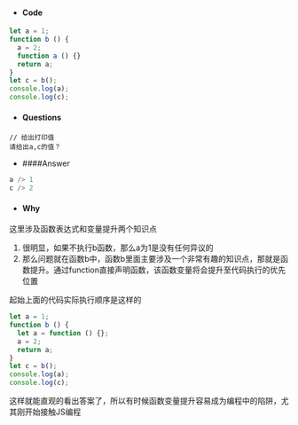 * #### Code  
```javascript
let a = 1;
function b () {
  a = 2;
  function a () {}
  return a;
}
let c = b();
console.log(a);
console.log(c);
```     

* #### Questions

```
// 给出打印值
请给出a,c的值？
```    

* ####Answer 

```javascript
a /> 1
c /> 2
```     

* #### Why

这里涉及函数表达式和变量提升两个知识点 

1. 很明显，如果不执行b函数，那么a为1是没有任何异议的   
2. 那么问题就在函数b中，函数b里面主要涉及一个非常有趣的知识点，那就是函数提升。通过function直接声明函数，该函数变量将会提升至代码执行的优先位置

起始上面的代码实际执行顺序是这样的

```javascript
let a = 1;
function b () {
  let a = function () {};
  a = 2;
  return a;
}
let c = b();
console.log(a);
console.log(c);
``` 
这样就能直观的看出答案了，所以有时候函数变量提升容易成为编程中的陷阱，尤其刚开始接触JS编程


  
